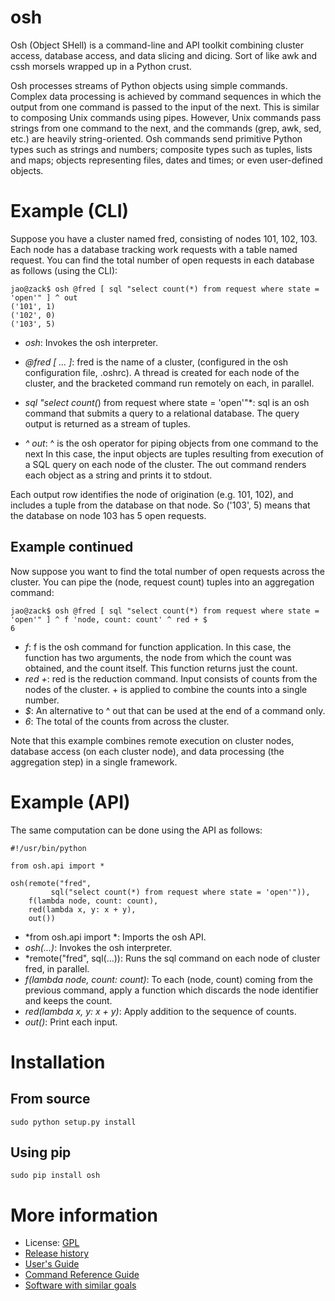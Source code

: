 osh
===

Osh (Object SHell) is a command-line and API toolkit combining cluster access, database
access, and data slicing and dicing. Sort of like awk and cssh morsels
wrapped up in a Python crust.

Osh processes streams of Python objects using simple commands. Complex
data processing is achieved by command sequences in which the output
from one command is passed to the input of the next. This is similar
to composing Unix commands using pipes. However, Unix commands pass
strings from one command to the next, and the commands (grep, awk,
sed, etc.) are heavily string-oriented. Osh commands send primitive
Python types such as strings and numbers; composite types such as
tuples, lists and maps; objects representing files, dates and times;
or even user-defined objects.

Example (CLI)
=============

Suppose you have a cluster named fred, consisting of nodes 101, 102,
103. Each node has a database tracking work requests with a table
named request. You can find the total number of open requests in each
database as follows (using the CLI):

    jao@zack$ osh @fred [ sql "select count(*) from request where state = 'open'" ] ^ out
    ('101', 1)
    ('102', 0)
    ('103', 5)

* *osh*: Invokes the osh interpreter.

* *@fred [ ... ]*: fred is the name of a cluster, (configured in the osh configuration file, .oshrc). A thread is created for each node of the cluster, and the bracketed command run remotely on each, in parallel.
* *sql "select count(*) from request where state = 'open'"*: sql is an osh command that submits a query to a relational database. The query output is returned as a stream of tuples. 
* *^ out*: ^ is the osh operator for piping objects from one command to the next In this case, the input objects are tuples resulting from execution of a SQL query on each node of the cluster. The out command renders each object as a string and prints it to stdout.

Each output row identifies the node of origination (e.g. 101, 102),
and includes a tuple from the database on that node. So ('103', 5)
means that the database on node 103 has 5 open requests.

Example continued
-----------------

Now suppose you want to find the total number of open requests across
the cluster. You can pipe the (node, request count) tuples into an
aggregation command:

    jao@zack$ osh @fred [ sql "select count(*) from request where state = 'open'" ] ^ f 'node, count: count' ^ red + $
    6

* *f*: f is the osh command for function application. In this case, the function has two arguments, the node from which the count was obtained, and the count itself. This function returns just the count.
* *red +*: red is the reduction command. Input consists of counts from the nodes of the cluster. + is applied to combine the counts into a single number.
* *$*: An alternative to ^ out that can be used at the end of a command only.
* *6*: The total of the counts from across the cluster. 

Note that this example combines remote execution on cluster nodes, database access (on each cluster node), and data processing (the aggregation step) in a single framework.

Example (API)
=============

The same computation can be done using the API as follows:

    #!/usr/bin/python
    
    from osh.api import *
    
    osh(remote("fred",
             sql("select count(*) from request where state = 'open'")),
        f(lambda node, count: count),
        red(lambda x, y: x + y),
        out())

* *from osh.api import *: Imports the osh API.
* *osh(...)*: Invokes the osh interpreter.
* *remote("fred", sql(...)): Runs the sql command on each node of cluster fred, in parallel.
* *f(lambda node, count: count)*: To each (node, count) coming from the previous command, apply a function which discards the node identifier and keeps the count.
* *red(lambda x, y: x + y)*: Apply addition to the sequence of counts.
* *out()*: Print each input.

Installation
============

From source
-----------

    sudo python setup.py install

Using pip
---------

    sudo pip install osh

More information
================

* License: [GPL](LICENSE.txt)
* [Release history](docs/web/history.html)
* [User's Guide](docs/web/userguide)
* [Command Reference Guide](docs/web/ref)
* [Software with similar goals](docs/web/similar.html)
